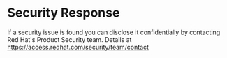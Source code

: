 # Security Response

If a security issue is found you can disclose it confidentially by contacting Red Hat's Product Security team. Details at https://access.redhat.com/security/team/contact
